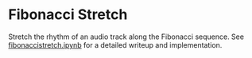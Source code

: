 # Fibonacci Stretch

Stretch the rhythm of an audio track along the Fibonacci sequence. See [fibonaccistretch.ipynb](fibonaccistretch.ipynb) for a detailed writeup and implementation.